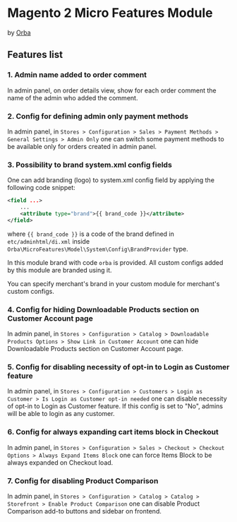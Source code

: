 Magento 2 Micro Features Module
============================

by [Orba](https://orba.co)

## Features list

### 1. Admin name added to order comment

In admin panel, on order details view, show for each order comment the name of the admin who added the comment.

### 2. Config for defining admin only payment methods

In admin panel, in `Stores > Configuration > Sales > Payment Methods > General Settings > Admin Only` one can switch some payment methods to be available only for orders created in admin panel.

### 3. Possibility to brand system.xml config fields

One can add branding (logo) to system.xml config field by applying the following code snippet:

```xml
<field ...>
    ...
    <attribute type="brand">{{ brand_code }}</attribute>
</field>
```

where `{{ brand_code }}` is a code of the brand defined in `etc/adminhtml/di.xml` inside `Orba\MicroFeatures\Model\System\Config\BrandProvider` type.

In this module brand with code `orba` is provided. All custom configs added by this module are branded using it.

You can specify merchant's brand in your custom module for merchant's custom configs.

### 4. Config for hiding Downloadable Products section on Customer Account page

In admin panel, in `Stores > Configuration > Catalog > Downloadable Products Options > Show Link in Customer Account` one can hide Downloadable Products section on Customer Account page.

### 5. Config for disabling necessity of opt-in to Login as Customer feature

In admin panel, in `Stores > Configuration > Customers > Login as Customer > Is Login as Customer opt-in needed` one can disable necessity of opt-in to Login as Customer feature.
If this config is set to "No", admins will be able to login as any customer.

### 6. Config for always expanding cart items block in Checkout

In admin panel, in `Stores > Configuration > Sales > Checkout > Checkout Options > Always Expand Items Block` one can force Items Block to be always expanded on Checkout load.

### 7. Config for disabling Product Comparison

In admin panel, in `Stores > Configuration > Catalog > Catalog > Storefront > Enable Product Comparison` one can disable Product Comparison add-to buttons and sidebar on frontend.
